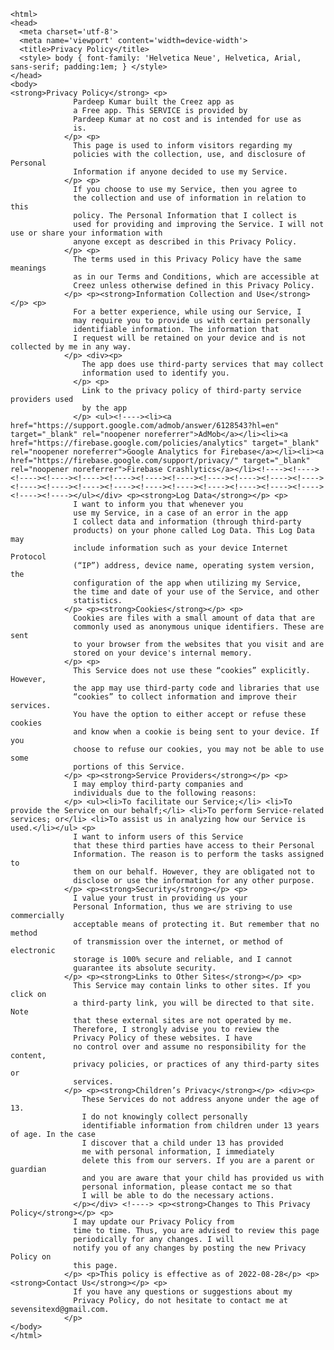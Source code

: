 <!DOCTYPE html>
    <html>
    <head>
      <meta charset='utf-8'>
      <meta name='viewport' content='width=device-width'>
      <title>Privacy Policy</title>
      <style> body { font-family: 'Helvetica Neue', Helvetica, Arial, sans-serif; padding:1em; } </style>
    </head>
    <body>
    <strong>Privacy Policy</strong> <p>
                  Pardeep Kumar built the Creez app as
                  a Free app. This SERVICE is provided by
                  Pardeep Kumar at no cost and is intended for use as
                  is.
                </p> <p>
                  This page is used to inform visitors regarding my
                  policies with the collection, use, and disclosure of Personal
                  Information if anyone decided to use my Service.
                </p> <p>
                  If you choose to use my Service, then you agree to
                  the collection and use of information in relation to this
                  policy. The Personal Information that I collect is
                  used for providing and improving the Service. I will not use or share your information with
                  anyone except as described in this Privacy Policy.
                </p> <p>
                  The terms used in this Privacy Policy have the same meanings
                  as in our Terms and Conditions, which are accessible at
                  Creez unless otherwise defined in this Privacy Policy.
                </p> <p><strong>Information Collection and Use</strong></p> <p>
                  For a better experience, while using our Service, I
                  may require you to provide us with certain personally
                  identifiable information. The information that
                  I request will be retained on your device and is not collected by me in any way.
                </p> <div><p>
                    The app does use third-party services that may collect
                    information used to identify you.
                  </p> <p>
                    Link to the privacy policy of third-party service providers used
                    by the app
                  </p> <ul><!----><li><a href="https://support.google.com/admob/answer/6128543?hl=en" target="_blank" rel="noopener noreferrer">AdMob</a></li><li><a href="https://firebase.google.com/policies/analytics" target="_blank" rel="noopener noreferrer">Google Analytics for Firebase</a></li><li><a href="https://firebase.google.com/support/privacy/" target="_blank" rel="noopener noreferrer">Firebase Crashlytics</a></li><!----><!----><!----><!----><!----><!----><!----><!----><!----><!----><!----><!----><!----><!----><!----><!----><!----><!----><!----><!----><!----><!----><!----><!----></ul></div> <p><strong>Log Data</strong></p> <p>
                  I want to inform you that whenever you
                  use my Service, in a case of an error in the app
                  I collect data and information (through third-party
                  products) on your phone called Log Data. This Log Data may
                  include information such as your device Internet Protocol
                  (“IP”) address, device name, operating system version, the
                  configuration of the app when utilizing my Service,
                  the time and date of your use of the Service, and other
                  statistics.
                </p> <p><strong>Cookies</strong></p> <p>
                  Cookies are files with a small amount of data that are
                  commonly used as anonymous unique identifiers. These are sent
                  to your browser from the websites that you visit and are
                  stored on your device's internal memory.
                </p> <p>
                  This Service does not use these “cookies” explicitly. However,
                  the app may use third-party code and libraries that use
                  “cookies” to collect information and improve their services.
                  You have the option to either accept or refuse these cookies
                  and know when a cookie is being sent to your device. If you
                  choose to refuse our cookies, you may not be able to use some
                  portions of this Service.
                </p> <p><strong>Service Providers</strong></p> <p>
                  I may employ third-party companies and
                  individuals due to the following reasons:
                </p> <ul><li>To facilitate our Service;</li> <li>To provide the Service on our behalf;</li> <li>To perform Service-related services; or</li> <li>To assist us in analyzing how our Service is used.</li></ul> <p>
                  I want to inform users of this Service
                  that these third parties have access to their Personal
                  Information. The reason is to perform the tasks assigned to
                  them on our behalf. However, they are obligated not to
                  disclose or use the information for any other purpose.
                </p> <p><strong>Security</strong></p> <p>
                  I value your trust in providing us your
                  Personal Information, thus we are striving to use commercially
                  acceptable means of protecting it. But remember that no method
                  of transmission over the internet, or method of electronic
                  storage is 100% secure and reliable, and I cannot
                  guarantee its absolute security.
                </p> <p><strong>Links to Other Sites</strong></p> <p>
                  This Service may contain links to other sites. If you click on
                  a third-party link, you will be directed to that site. Note
                  that these external sites are not operated by me.
                  Therefore, I strongly advise you to review the
                  Privacy Policy of these websites. I have
                  no control over and assume no responsibility for the content,
                  privacy policies, or practices of any third-party sites or
                  services.
                </p> <p><strong>Children’s Privacy</strong></p> <div><p>
                    These Services do not address anyone under the age of 13.
                    I do not knowingly collect personally
                    identifiable information from children under 13 years of age. In the case
                    I discover that a child under 13 has provided
                    me with personal information, I immediately
                    delete this from our servers. If you are a parent or guardian
                    and you are aware that your child has provided us with
                    personal information, please contact me so that
                    I will be able to do the necessary actions.
                  </p></div> <!----> <p><strong>Changes to This Privacy Policy</strong></p> <p>
                  I may update our Privacy Policy from
                  time to time. Thus, you are advised to review this page
                  periodically for any changes. I will
                  notify you of any changes by posting the new Privacy Policy on
                  this page.
                </p> <p>This policy is effective as of 2022-08-28</p> <p><strong>Contact Us</strong></p> <p>
                  If you have any questions or suggestions about my
                  Privacy Policy, do not hesitate to contact me at sevensitexd@gmail.com.
                </p> 
    </body>
    </html>
      